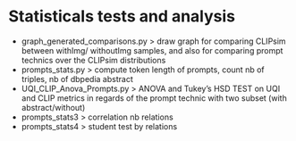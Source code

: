 # Statisticals tests and analysis 

* graph_generated_comparisons.py > draw graph for comparing CLIPsim between withImg/ withoutImg samples, and also for comparing prompt technics over the CLIPsim distributions  
* prompts_stats.py > compute token length of prompts, count nb of triples, nb of dbpedia abstract 
* UQI_CLIP_Anova_Prompts.py > ANOVA and Tukey’s HSD TEST on UQI and CLIP metrics in regards of the prompt technic with two subset (with abstract/without) 
* prompts_stats3 > correlation nb relations
* prompts_stats4 > student test by relations
